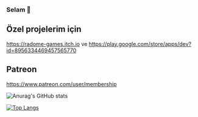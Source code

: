 ### Selam 👋

## Özel projelerim için
https://radome-games.itch.io ve https://play.google.com/store/apps/dev?id=8956334469457565770

## Patreon
https://www.patreon.com/user/membership

![Anurag's GitHub stats](https://github-readme-stats.vercel.app/api?username=ismailgamedev&show_icons=true&theme=radical)

[![Top Langs](https://github-readme-stats.vercel.app/api/top-langs/?username=ismailgamedev&layout=compact&show_icons=true&theme=radical)](https://github.com/anuraghazra/github-readme-stats)

